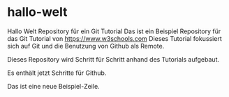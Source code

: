 # hallo-welt
Hallo Welt Repository für ein Git Tutorial
Das ist ein Beispiel Repository für das Git Tutorial von https://www.w3schools.com
Dieses Tutorial fokussiert sich auf Git und die Benutzung von Github als Remote.

Dieses Repository wird Schritt für Schritt anhand des Tutorials aufgebaut.

Es enthält jetzt Schritte für Github.

Das ist eine neue Beispiel-Zeile.
